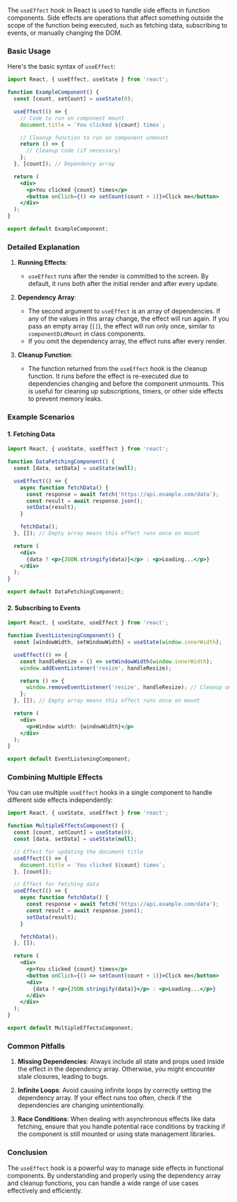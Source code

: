 The `useEffect` hook in React is used to handle side effects in function components. Side effects are operations that affect something outside the scope of the function being executed, such as fetching data, subscribing to events, or manually changing the DOM.

### Basic Usage

Here's the basic syntax of `useEffect`:

```jsx
import React, { useEffect, useState } from 'react';

function ExampleComponent() {
  const [count, setCount] = useState(0);

  useEffect(() => {
    // Code to run on component mount
    document.title = `You clicked ${count} times`;

    // Cleanup function to run on component unmount
    return () => {
      // Cleanup code (if necessary)
    };
  }, [count]); // Dependency array

  return (
    <div>
      <p>You clicked {count} times</p>
      <button onClick={() => setCount(count + 1)}>Click me</button>
    </div>
  );
}

export default ExampleComponent;
```

### Detailed Explanation

1. **Running Effects**:
   - `useEffect` runs after the render is committed to the screen. By default, it runs both after the initial render and after every update.

2. **Dependency Array**:
   - The second argument to `useEffect` is an array of dependencies. If any of the values in this array change, the effect will run again. If you pass an empty array (`[]`), the effect will run only once, similar to `componentDidMount` in class components.
   - If you omit the dependency array, the effect runs after every render.

3. **Cleanup Function**:
   - The function returned from the `useEffect` hook is the cleanup function. It runs before the effect is re-executed due to dependencies changing and before the component unmounts. This is useful for cleaning up subscriptions, timers, or other side effects to prevent memory leaks.

### Example Scenarios

#### 1. Fetching Data

```jsx
import React, { useState, useEffect } from 'react';

function DataFetchingComponent() {
  const [data, setData] = useState(null);

  useEffect(() => {
    async function fetchData() {
      const response = await fetch('https://api.example.com/data');
      const result = await response.json();
      setData(result);
    }

    fetchData();
  }, []); // Empty array means this effect runs once on mount

  return (
    <div>
      {data ? <p>{JSON.stringify(data)}</p> : <p>Loading...</p>}
    </div>
  );
}

export default DataFetchingComponent;
```

#### 2. Subscribing to Events

```jsx
import React, { useState, useEffect } from 'react';

function EventListeningComponent() {
  const [windowWidth, setWindowWidth] = useState(window.innerWidth);

  useEffect(() => {
    const handleResize = () => setWindowWidth(window.innerWidth);
    window.addEventListener('resize', handleResize);

    return () => {
      window.removeEventListener('resize', handleResize); // Cleanup on unmount
    };
  }, []); // Empty array means this effect runs once on mount

  return (
    <div>
      <p>Window width: {windowWidth}</p>
    </div>
  );
}

export default EventListeningComponent;
```

### Combining Multiple Effects

You can use multiple `useEffect` hooks in a single component to handle different side effects independently:

```jsx
import React, { useState, useEffect } from 'react';

function MultipleEffectsComponent() {
  const [count, setCount] = useState(0);
  const [data, setData] = useState(null);

  // Effect for updating the document title
  useEffect(() => {
    document.title = `You clicked ${count} times`;
  }, [count]);

  // Effect for fetching data
  useEffect(() => {
    async function fetchData() {
      const response = await fetch('https://api.example.com/data');
      const result = await response.json();
      setData(result);
    }

    fetchData();
  }, []);

  return (
    <div>
      <p>You clicked {count} times</p>
      <button onClick={() => setCount(count + 1)}>Click me</button>
      <div>
        {data ? <p>{JSON.stringify(data)}</p> : <p>Loading...</p>}
      </div>
    </div>
  );
}

export default MultipleEffectsComponent;
```

### Common Pitfalls

1. **Missing Dependencies**: Always include all state and props used inside the effect in the dependency array. Otherwise, you might encounter stale closures, leading to bugs.
   
2. **Infinite Loops**: Avoid causing infinite loops by correctly setting the dependency array. If your effect runs too often, check if the dependencies are changing unintentionally.

3. **Race Conditions**: When dealing with asynchronous effects like data fetching, ensure that you handle potential race conditions by tracking if the component is still mounted or using state management libraries.

### Conclusion

The `useEffect` hook is a powerful way to manage side effects in functional components. By understanding and properly using the dependency array and cleanup functions, you can handle a wide range of use cases effectively and efficiently.